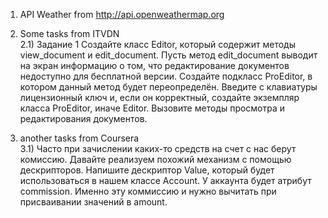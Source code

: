 1) API Weather from http://api.openweathermap.org
2) Some tasks from ITVDN <br>
  2.1) Задание 1 
      Создайте класс Editor, который содержит методы view_document и edit_document. Пусть метод edit_document выводит на экран информацию о том, что редактирование документов           недоступно для бесплатной версии. Создайте подкласс ProEditor, в котором данный метод будет переопределён. Введите с клавиатуры лицензионный ключ и, если он корректный,           создайте экземпляр класса ProEditor, иначе Editor. Вызовите методы просмотра и редактирования документов. 

3) another tasks from Coursera <br>
  3.1) Часто при зачислении каких-то средств на счет с нас берут комиссию. Давайте реализуем похожий механизм с помощью дескрипторов. Напишите дескриптор Value, который будет            использоваться в нашем классе Account. У аккаунта будет атрибут commission. Именно эту коммиссию и нужно вычитать при присваивании значений в amount.
